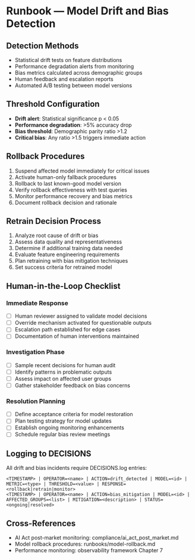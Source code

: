 # Runbook — Model Drift and Bias Detection

## Detection Methods
- Statistical drift tests on feature distributions
- Performance degradation alerts from monitoring
- Bias metrics calculated across demographic groups
- Human feedback and escalation reports
- Automated A/B testing between model versions

## Threshold Configuration
- **Drift alert**: Statistical significance p < 0.05
- **Performance degradation**: >5% accuracy drop
- **Bias threshold**: Demographic parity ratio >1.2
- **Critical bias**: Any ratio >1.5 triggers immediate action

## Rollback Procedures
1) Suspend affected model immediately for critical issues
2) Activate human-only fallback procedures
3) Rollback to last known-good model version
4) Verify rollback effectiveness with test queries
5) Monitor performance recovery and bias metrics
6) Document rollback decision and rationale

## Retrain Decision Process
1) Analyze root cause of drift or bias
2) Assess data quality and representativeness
3) Determine if additional training data needed
4) Evaluate feature engineering requirements
5) Plan retraining with bias mitigation techniques
6) Set success criteria for retrained model

## Human-in-the-Loop Checklist

### Immediate Response
- [ ] Human reviewer assigned to validate model decisions
- [ ] Override mechanism activated for questionable outputs
- [ ] Escalation path established for edge cases
- [ ] Documentation of human interventions maintained

### Investigation Phase
- [ ] Sample recent decisions for human audit
- [ ] Identify patterns in problematic outputs
- [ ] Assess impact on affected user groups
- [ ] Gather stakeholder feedback on bias concerns

### Resolution Planning
- [ ] Define acceptance criteria for model restoration
- [ ] Plan testing strategy for model updates
- [ ] Establish ongoing monitoring enhancements
- [ ] Schedule regular bias review meetings

## Logging to DECISIONS
All drift and bias incidents require DECISIONS.log entries:
```
<TIMESTAMP> | OPERATOR=<name> | ACTION=drift_detected | MODEL=<id> | METRIC=<type> | THRESHOLD=<value> | RESPONSE=<rollback|retrain|monitor>
<TIMESTAMP> | OPERATOR=<name> | ACTION=bias_mitigation | MODEL=<id> | AFFECTED_GROUPS=<list> | MITIGATION=<description> | STATUS=<ongoing|resolved>
```

## Cross-References
- AI Act post-market monitoring: compliance/ai_act_post_market.md
- Model rollback procedures: runbooks/model-rollback.md
- Performance monitoring: observability framework Chapter 7